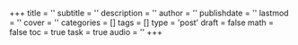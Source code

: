 +++
title = ''
subtitle = ''
description = ''
author = ''
publishdate = ''
lastmod = ''
cover = ''
categories = []
tags = []
type = 'post'
draft = false
math = false
toc = true
task = true
audio = ''
+++

<!--more-->